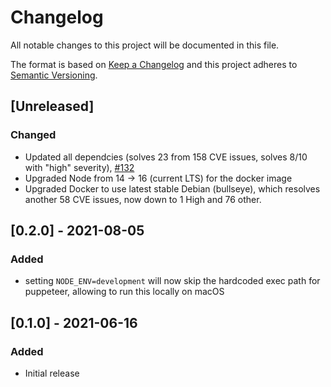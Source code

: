 # Changelog
All notable changes to this project will be documented in this file.

The format is based on [Keep a Changelog](https://keepachangelog.com/en/1.0.0/)
and this project adheres to [Semantic Versioning](https://semver.org/spec/v2.0.0.html).

## [Unreleased]
### Changed
- Updated all dependcies (solves 23 from 158 CVE issues, solves 8/10 with "high" severity), [#132](https://github.com/lh-innovationhub/pdf-render/pull/132)
- Upgraded Node from 14 -> 16 (current LTS) for the docker image
- Upgraded Docker to use latest stable Debian (bullseye), which resolves another 58 CVE issues, now down to 1 High and 76 other.

## [0.2.0] - 2021-08-05
### Added
- setting `NODE_ENV=development` will now skip the hardcoded exec path for puppeteer, allowing to run this locally on macOS

## [0.1.0] - 2021-06-16
### Added
- Initial release
